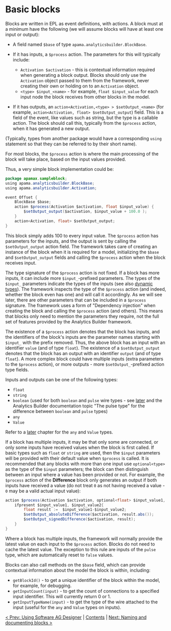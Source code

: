 # Basic blocks

Blocks are written in EPL as event definitions, with actions. A block must at a minimum have the following (we will assume blocks will have at least one input or output):

* A field named `$base` of type `apama.analyticsbuilder.BlockBase`.
* If it has inputs, a `$process` action. The parameters for this will typically include:

  * `Activation $activation` - this is contextual information required when generating a block output. Blocks should only use the `Activation` object passed to them from the framework, never creating their own or holding on to an `Activation` object.
  * `<type> $input_<name>` - for example, `float $input_value` for each input node the block receives from other blocks in the model.

* If it has outputs, an `action<Activation,<type> > $setOutput_<name>` (for example, `action<Activation, float> $setOutput_output`) field. This is a field of the event, like values such as string, but the type is a callable action. The block should call this, typically from the `$process` action, when it has generated a new output.

(Typically, types from another package would have a corresponding `using` statement so that they can be referred to by their short name).

For most blocks, the `$process` action is where the main processing of the block will take place, based on the input values provided.

Thus, a very simple block implementation could be:

```Java
package apamax.sampleblock;
using apama.analyticsbuilder.BlockBase;
using apama.analyticsbuilder.Activation;

event Offset {
    BlockBase $base;
    action $process(Activation $activation, float $input_value) {
        $setOutput_output($activation, $input_value + 100.0 );
    }
    action<Activation, float> $setOutput_output;
}
```

This block simply adds 100 to every input value. The `$process` action has parameters for the inputs, and the output is sent by calling the `$setOutput_output` action field. The framework takes care of creating an instance of the block when it is required for a model, initializing the `$base` and `$setOutput_output` fields and calling the `$process` action when the block receives input.

The type signature of the `$process` action is not fixed. If a block has more inputs, it can include more `$input_`-prefixed parameters. The types of the `$input_` parameters indicate the types of the inputs (see also [dynamic types](080-DynamicTypes.md)). The framework inspects the type of the `$process` action (and indeed, whether the block even has one) and will call it accordingly. As we will see later, there are other parameters that can be included in a `$process` signature. The framework uses a form of "Dependency injection" when creating the block and calling the `$process` action (and others). This means that blocks only need to mention the parameters they require, not the full set of features provided by the Analytics Builder framework.

The existence of a `$process` action denotes that the block has inputs, and the identifiers of the block's inputs are the parameter names starting with `$input_` with the prefix removed. Thus, the above block has an input with an identifier `value` (and of type `float`). The existence of a `$setOutput_output` denotes that the block has an output with an identifier `output` (and of type `float`). A more complex block could have multiple inputs (extra parameters to the `$process` action), or more outputs - more `$setOutput_`-prefixed action type fields.

Inputs and outputs can be one of the following types:

* `float`
* `string`
* `boolean` \(used for both `boolean` and `pulse` wire types - see [later](080-DynamicTypes.md) and the Analytics Builder documentation topic "The pulse type" for the difference between `boolean` and `pulse` types\)
* `any`
* `Value`

Refer to a [later](090-ValueType.md) chapter for the `any` and `Value` types.

If a block has multiple inputs, it may be that only some are connected, or only some inputs have received values when the block is first called. If basic types such as `float` or `string` are used, then the `$input` parameters will be provided with their default value when `$process` is called. It is recommended that any blocks with more than one input use `optional<type>` as the type of the `$input` parameters; the block can then distinguish between an input where a value has been provided or not. For example, the `$process` action of the **Difference** block only generates an output if both inputs have received a value (do not treat `0` as not having received a value - `0` may be a valid actual input value):

```Java
action $process(Activation $activation, optional<float> $input_value1, optional<float> $input_value2) {
    ifpresent $input_value1, $input_value2{
        float result :=  $input_value1-$input_value2;
        $setOutput_absoluteDifference($activation, result.abs());
        $setOutput_signedDifference($activation, result);
    }
}
```

Where a block has multiple inputs, the framework will normally provide the latest value on each input to the `$process` action. Blocks do not need to cache the latest value. The exception to this rule are inputs of the `pulse` type, which are automatically reset to `false` values.

Blocks can also call methods on the `$base` field, which can provide contextual information about the model the block is within, including:

* `getBlockId()` - to get a unique identifier of the block within the model, for example, for debugging.
* `getInputCount(input)` - to get the count of connections to a specified input identifier. This will currently return 0 or 1.
* `getInputTypeName(input)` - to get the type of the wire attached to the input (useful for the `any` and `Value` types on inputs).

[< Prev: Using Software AG Designer](007-UsingDesigner.md) | [Contents](000-contents.md) | [Next: Naming and documenting blocks >](020-NamingAndDoc.md) 

